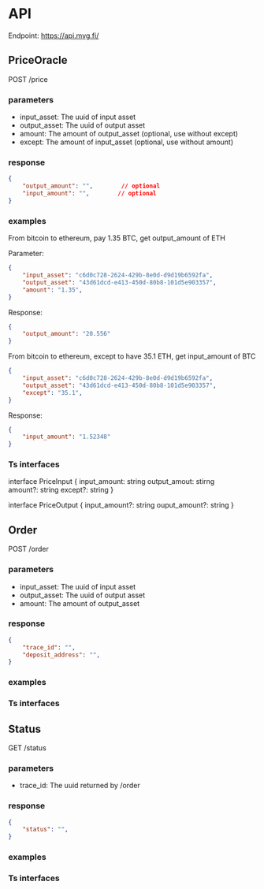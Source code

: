 # API

Endpoint: https://api.mvg.fi/

## PriceOracle

POST /price

### parameters

- input_asset: The uuid of input asset
- output_asset: The uuid of output asset
- amount: The amount of output_asset (optional, use without except)
- except: The amount of input_asset  (optional, use without amount)

### response

```json
{
    "output_amount": "",        // optional
    "input_amount": "",        // optional
}
```

### examples
From bitcoin to ethereum, pay 1.35 BTC, get output_amount of ETH

Parameter:
```json
{
    "input_asset": "c6d0c728-2624-429b-8e0d-d9d19b6592fa",
    "output_asset": "43d61dcd-e413-450d-80b8-101d5e903357",
    "amount": "1.35",
}
```

Response:
```json
{
    "output_amount": "20.556"
}
```

From bitcoin to ethereum, except to have 35.1 ETH, get input_amount of BTC
```json
{
    "input_asset": "c6d0c728-2624-429b-8e0d-d9d19b6592fa",
    "output_asset": "43d61dcd-e413-450d-80b8-101d5e903357",
    "except": "35.1",
}
```

Response:
```json
{
    "input_amount": "1.52348"
}
```

### Ts interfaces
interface PriceInput {
    input_amount: string
    output_amout: stirng    
    amount?: string
    except?: string
}

interface PriceOutput {
    input_amount?: string
    ouput_amount?: string
}


## Order

POST /order

### parameters

- input_asset: The uuid of input asset
- output_asset: The uuid of output asset
- amount: The amount of output_asset

### response
```json
{
    "trace_id": "",
    "deposit_address": "",
}
```

### examples

### Ts interfaces



## Status

GET /status

### parameters

- trace_id: The uuid returned by /order 

### response
```json
{
    "status": "",
}
```

### examples

### Ts interfaces
